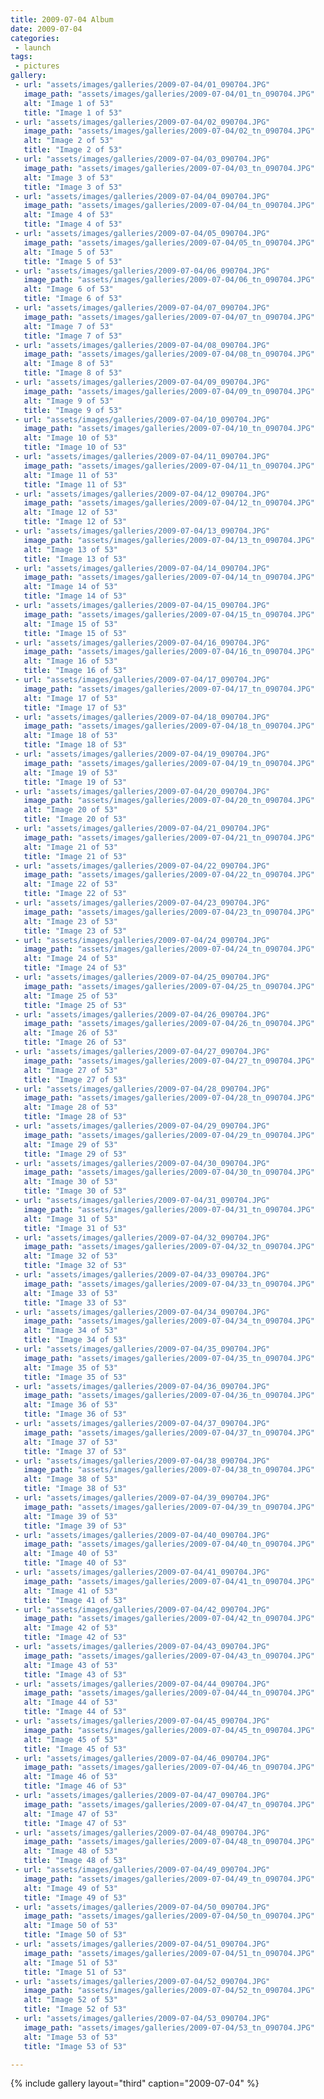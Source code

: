 ```yaml
---
title: 2009-07-04 Album
date: 2009-07-04
categories:
 - launch
tags:
 - pictures
gallery:
 - url: "assets/images/galleries/2009-07-04/01_090704.JPG"
   image_path: "assets/images/galleries/2009-07-04/01_tn_090704.JPG"
   alt: "Image 1 of 53"
   title: "Image 1 of 53"
 - url: "assets/images/galleries/2009-07-04/02_090704.JPG"
   image_path: "assets/images/galleries/2009-07-04/02_tn_090704.JPG"
   alt: "Image 2 of 53"
   title: "Image 2 of 53"
 - url: "assets/images/galleries/2009-07-04/03_090704.JPG"
   image_path: "assets/images/galleries/2009-07-04/03_tn_090704.JPG"
   alt: "Image 3 of 53"
   title: "Image 3 of 53"
 - url: "assets/images/galleries/2009-07-04/04_090704.JPG"
   image_path: "assets/images/galleries/2009-07-04/04_tn_090704.JPG"
   alt: "Image 4 of 53"
   title: "Image 4 of 53"
 - url: "assets/images/galleries/2009-07-04/05_090704.JPG"
   image_path: "assets/images/galleries/2009-07-04/05_tn_090704.JPG"
   alt: "Image 5 of 53"
   title: "Image 5 of 53"
 - url: "assets/images/galleries/2009-07-04/06_090704.JPG"
   image_path: "assets/images/galleries/2009-07-04/06_tn_090704.JPG"
   alt: "Image 6 of 53"
   title: "Image 6 of 53"
 - url: "assets/images/galleries/2009-07-04/07_090704.JPG"
   image_path: "assets/images/galleries/2009-07-04/07_tn_090704.JPG"
   alt: "Image 7 of 53"
   title: "Image 7 of 53"
 - url: "assets/images/galleries/2009-07-04/08_090704.JPG"
   image_path: "assets/images/galleries/2009-07-04/08_tn_090704.JPG"
   alt: "Image 8 of 53"
   title: "Image 8 of 53"
 - url: "assets/images/galleries/2009-07-04/09_090704.JPG"
   image_path: "assets/images/galleries/2009-07-04/09_tn_090704.JPG"
   alt: "Image 9 of 53"
   title: "Image 9 of 53"
 - url: "assets/images/galleries/2009-07-04/10_090704.JPG"
   image_path: "assets/images/galleries/2009-07-04/10_tn_090704.JPG"
   alt: "Image 10 of 53"
   title: "Image 10 of 53"
 - url: "assets/images/galleries/2009-07-04/11_090704.JPG"
   image_path: "assets/images/galleries/2009-07-04/11_tn_090704.JPG"
   alt: "Image 11 of 53"
   title: "Image 11 of 53"
 - url: "assets/images/galleries/2009-07-04/12_090704.JPG"
   image_path: "assets/images/galleries/2009-07-04/12_tn_090704.JPG"
   alt: "Image 12 of 53"
   title: "Image 12 of 53"
 - url: "assets/images/galleries/2009-07-04/13_090704.JPG"
   image_path: "assets/images/galleries/2009-07-04/13_tn_090704.JPG"
   alt: "Image 13 of 53"
   title: "Image 13 of 53"
 - url: "assets/images/galleries/2009-07-04/14_090704.JPG"
   image_path: "assets/images/galleries/2009-07-04/14_tn_090704.JPG"
   alt: "Image 14 of 53"
   title: "Image 14 of 53"
 - url: "assets/images/galleries/2009-07-04/15_090704.JPG"
   image_path: "assets/images/galleries/2009-07-04/15_tn_090704.JPG"
   alt: "Image 15 of 53"
   title: "Image 15 of 53"
 - url: "assets/images/galleries/2009-07-04/16_090704.JPG"
   image_path: "assets/images/galleries/2009-07-04/16_tn_090704.JPG"
   alt: "Image 16 of 53"
   title: "Image 16 of 53"
 - url: "assets/images/galleries/2009-07-04/17_090704.JPG"
   image_path: "assets/images/galleries/2009-07-04/17_tn_090704.JPG"
   alt: "Image 17 of 53"
   title: "Image 17 of 53"
 - url: "assets/images/galleries/2009-07-04/18_090704.JPG"
   image_path: "assets/images/galleries/2009-07-04/18_tn_090704.JPG"
   alt: "Image 18 of 53"
   title: "Image 18 of 53"
 - url: "assets/images/galleries/2009-07-04/19_090704.JPG"
   image_path: "assets/images/galleries/2009-07-04/19_tn_090704.JPG"
   alt: "Image 19 of 53"
   title: "Image 19 of 53"
 - url: "assets/images/galleries/2009-07-04/20_090704.JPG"
   image_path: "assets/images/galleries/2009-07-04/20_tn_090704.JPG"
   alt: "Image 20 of 53"
   title: "Image 20 of 53"
 - url: "assets/images/galleries/2009-07-04/21_090704.JPG"
   image_path: "assets/images/galleries/2009-07-04/21_tn_090704.JPG"
   alt: "Image 21 of 53"
   title: "Image 21 of 53"
 - url: "assets/images/galleries/2009-07-04/22_090704.JPG"
   image_path: "assets/images/galleries/2009-07-04/22_tn_090704.JPG"
   alt: "Image 22 of 53"
   title: "Image 22 of 53"
 - url: "assets/images/galleries/2009-07-04/23_090704.JPG"
   image_path: "assets/images/galleries/2009-07-04/23_tn_090704.JPG"
   alt: "Image 23 of 53"
   title: "Image 23 of 53"
 - url: "assets/images/galleries/2009-07-04/24_090704.JPG"
   image_path: "assets/images/galleries/2009-07-04/24_tn_090704.JPG"
   alt: "Image 24 of 53"
   title: "Image 24 of 53"
 - url: "assets/images/galleries/2009-07-04/25_090704.JPG"
   image_path: "assets/images/galleries/2009-07-04/25_tn_090704.JPG"
   alt: "Image 25 of 53"
   title: "Image 25 of 53"
 - url: "assets/images/galleries/2009-07-04/26_090704.JPG"
   image_path: "assets/images/galleries/2009-07-04/26_tn_090704.JPG"
   alt: "Image 26 of 53"
   title: "Image 26 of 53"
 - url: "assets/images/galleries/2009-07-04/27_090704.JPG"
   image_path: "assets/images/galleries/2009-07-04/27_tn_090704.JPG"
   alt: "Image 27 of 53"
   title: "Image 27 of 53"
 - url: "assets/images/galleries/2009-07-04/28_090704.JPG"
   image_path: "assets/images/galleries/2009-07-04/28_tn_090704.JPG"
   alt: "Image 28 of 53"
   title: "Image 28 of 53"
 - url: "assets/images/galleries/2009-07-04/29_090704.JPG"
   image_path: "assets/images/galleries/2009-07-04/29_tn_090704.JPG"
   alt: "Image 29 of 53"
   title: "Image 29 of 53"
 - url: "assets/images/galleries/2009-07-04/30_090704.JPG"
   image_path: "assets/images/galleries/2009-07-04/30_tn_090704.JPG"
   alt: "Image 30 of 53"
   title: "Image 30 of 53"
 - url: "assets/images/galleries/2009-07-04/31_090704.JPG"
   image_path: "assets/images/galleries/2009-07-04/31_tn_090704.JPG"
   alt: "Image 31 of 53"
   title: "Image 31 of 53"
 - url: "assets/images/galleries/2009-07-04/32_090704.JPG"
   image_path: "assets/images/galleries/2009-07-04/32_tn_090704.JPG"
   alt: "Image 32 of 53"
   title: "Image 32 of 53"
 - url: "assets/images/galleries/2009-07-04/33_090704.JPG"
   image_path: "assets/images/galleries/2009-07-04/33_tn_090704.JPG"
   alt: "Image 33 of 53"
   title: "Image 33 of 53"
 - url: "assets/images/galleries/2009-07-04/34_090704.JPG"
   image_path: "assets/images/galleries/2009-07-04/34_tn_090704.JPG"
   alt: "Image 34 of 53"
   title: "Image 34 of 53"
 - url: "assets/images/galleries/2009-07-04/35_090704.JPG"
   image_path: "assets/images/galleries/2009-07-04/35_tn_090704.JPG"
   alt: "Image 35 of 53"
   title: "Image 35 of 53"
 - url: "assets/images/galleries/2009-07-04/36_090704.JPG"
   image_path: "assets/images/galleries/2009-07-04/36_tn_090704.JPG"
   alt: "Image 36 of 53"
   title: "Image 36 of 53"
 - url: "assets/images/galleries/2009-07-04/37_090704.JPG"
   image_path: "assets/images/galleries/2009-07-04/37_tn_090704.JPG"
   alt: "Image 37 of 53"
   title: "Image 37 of 53"
 - url: "assets/images/galleries/2009-07-04/38_090704.JPG"
   image_path: "assets/images/galleries/2009-07-04/38_tn_090704.JPG"
   alt: "Image 38 of 53"
   title: "Image 38 of 53"
 - url: "assets/images/galleries/2009-07-04/39_090704.JPG"
   image_path: "assets/images/galleries/2009-07-04/39_tn_090704.JPG"
   alt: "Image 39 of 53"
   title: "Image 39 of 53"
 - url: "assets/images/galleries/2009-07-04/40_090704.JPG"
   image_path: "assets/images/galleries/2009-07-04/40_tn_090704.JPG"
   alt: "Image 40 of 53"
   title: "Image 40 of 53"
 - url: "assets/images/galleries/2009-07-04/41_090704.JPG"
   image_path: "assets/images/galleries/2009-07-04/41_tn_090704.JPG"
   alt: "Image 41 of 53"
   title: "Image 41 of 53"
 - url: "assets/images/galleries/2009-07-04/42_090704.JPG"
   image_path: "assets/images/galleries/2009-07-04/42_tn_090704.JPG"
   alt: "Image 42 of 53"
   title: "Image 42 of 53"
 - url: "assets/images/galleries/2009-07-04/43_090704.JPG"
   image_path: "assets/images/galleries/2009-07-04/43_tn_090704.JPG"
   alt: "Image 43 of 53"
   title: "Image 43 of 53"
 - url: "assets/images/galleries/2009-07-04/44_090704.JPG"
   image_path: "assets/images/galleries/2009-07-04/44_tn_090704.JPG"
   alt: "Image 44 of 53"
   title: "Image 44 of 53"
 - url: "assets/images/galleries/2009-07-04/45_090704.JPG"
   image_path: "assets/images/galleries/2009-07-04/45_tn_090704.JPG"
   alt: "Image 45 of 53"
   title: "Image 45 of 53"
 - url: "assets/images/galleries/2009-07-04/46_090704.JPG"
   image_path: "assets/images/galleries/2009-07-04/46_tn_090704.JPG"
   alt: "Image 46 of 53"
   title: "Image 46 of 53"
 - url: "assets/images/galleries/2009-07-04/47_090704.JPG"
   image_path: "assets/images/galleries/2009-07-04/47_tn_090704.JPG"
   alt: "Image 47 of 53"
   title: "Image 47 of 53"
 - url: "assets/images/galleries/2009-07-04/48_090704.JPG"
   image_path: "assets/images/galleries/2009-07-04/48_tn_090704.JPG"
   alt: "Image 48 of 53"
   title: "Image 48 of 53"
 - url: "assets/images/galleries/2009-07-04/49_090704.JPG"
   image_path: "assets/images/galleries/2009-07-04/49_tn_090704.JPG"
   alt: "Image 49 of 53"
   title: "Image 49 of 53"
 - url: "assets/images/galleries/2009-07-04/50_090704.JPG"
   image_path: "assets/images/galleries/2009-07-04/50_tn_090704.JPG"
   alt: "Image 50 of 53"
   title: "Image 50 of 53"
 - url: "assets/images/galleries/2009-07-04/51_090704.JPG"
   image_path: "assets/images/galleries/2009-07-04/51_tn_090704.JPG"
   alt: "Image 51 of 53"
   title: "Image 51 of 53"
 - url: "assets/images/galleries/2009-07-04/52_090704.JPG"
   image_path: "assets/images/galleries/2009-07-04/52_tn_090704.JPG"
   alt: "Image 52 of 53"
   title: "Image 52 of 53"
 - url: "assets/images/galleries/2009-07-04/53_090704.JPG"
   image_path: "assets/images/galleries/2009-07-04/53_tn_090704.JPG"
   alt: "Image 53 of 53"
   title: "Image 53 of 53"

---
```


{% include gallery layout="third" caption="2009-07-04" %}
